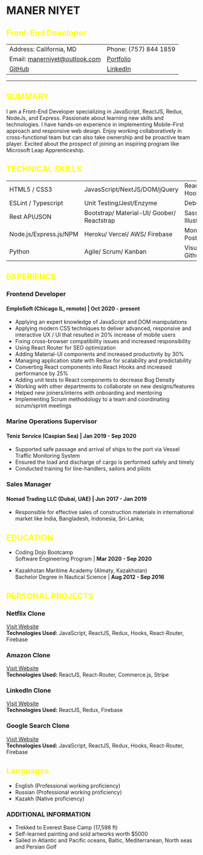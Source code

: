 # **MANER NIYET**

## **Front-End Developer**
| | |
| --- | --- |
|Address: California, MD| Phone: (757) 844 1859 |
|Email: manerniyet@outlook.com| [Portfolio](https://manerniyet.com/)|
|[GitHub](https://github.com/maner-niyet)|[LinkedIn](https://www.linkedin.com/in/maner-niyet/) |

___

##  **SUMMARY**
I am a Front-End Developer specializing in JavaScript, ReactJS, Redux, NodeJs, and Express. Passionate about learning new skills and technologies. I have hands-on experience in implementing Mobile-First approach and responsive web design. Enjoy working collaboratively in cross-functional team but can also take ownership and be proactive team player. 
Excited about the prospect of joining an inspiring program like Microsoft Leap Apprenticeship.

## **TECHNICAL SKILLS**
|  | | |
| --- | --- | --- |
| HTML5 / CSS3 | JavasScript/NextJS/DOM/jQuery | ReactJS/Redux/React Hooks |
| ESLint / Typescript | Unit Testing/Jest/Enzyme | Debugging |
| Rest API/JSON | Bootstrap/ Material-UI/ Goober/ Reactstrap | Sass/LESS/ Figma/ Illustrator |
| Node.js/Express.js/NPM | Heroku/ Vercel/ AWS/ Firebase | MongoDB/ PostgreSQL |
| Python | Agile/ Scrum/ Kanban | VisualStudio/ Git/ Github |

## **EXPERIENCE**

### **Frontend Developer**
 #### EmploSoft (Chicago IL, remote) | Oct 2020 - present
  * Applying an expert knowledge of JavaScript and DOM manipulations
  * Applying modern CSS techniques to deliver advanced, responsive and interactive UX / UI that resulted in 20% increase of mobile users
  * Fixing cross-browser compatibility issues and increased responsibility
  * Using React Router for SEO optimization
  * Adding Material-UI components and increased productivity by 30%
  * Managing application state with Redux for scalability and predictability
  * Converting React components into React Hooks and increased performance by 25%
  * Adding unit tests to React components to decrease Bug Density
  * Working with other departments to collaborate on new designs/features
  * Helped new joiners/interns with onboarding and mentoring
  * Implementing Scrum methodology to a team and coordinating scrum/sprint meetings

### **Marine Operations Supervisor**  
 #### Teniz Service (Caspian Sea)	  |    Jan 2019 - Sep 2020
  * Supported safe passage and arrival of ships to the port via Vessel Traffic Monitoring System
  * Ensured the load and discharge of cargo is performed safely and timely
  * Conducted training for line-handlers, sailors and pilots

### **Sales Manager**   
 #### Nomad Trading LLC (Dubai, UAE)	  |    Jun 2017 - Jan 2019
  * Responsible for effective sales of construction materials in international market like India, Bangladesh, Indonesia, Sri-Lanka;

## **EDUCATION**
- Coding Dojo Bootcamp   
Software Engineering Program 	  |    **Mar 2020 - Sep 2020**

- Kazakhstan Maritime Academy (Almaty, Kazakhstan)   
Bachelor Degree in Nautical Science	   |    **Aug 2012 - Sep 2016**

##  **PERSONAL PROJECTS**
###  **Netflix Clone** 
[Visit Website](https://netflix-clone-five-vert.vercel.app/)   
**Technologies Used:** JavaScript, ReactJS, Redux, Hooks, React-Router, Firebase

### **Amazon Clone**
[Visit Website](https://github.com/maner-niyet/amazon-clone)    
**Technologies Used:**  ReactJS, React-Router, Commerce.js, Stripe

### **LinkedIn Clone**
[Visit Website](https://github.com/maner-niyet/linkedin-clone)    
**Technologies Used:** ReactJS, Redux, Firebase

### **Google Search Clone**  
[Visit Website](https://google-search-clone-tau.vercel.app/)  
**Technologies Used:** JavaScript, ReactJS, Redux, Hooks, React-Router, Firebase

##  **Languages**
- English (Professional working proficiency)
- Russian (Professional working proficiency)
- Kazakh (Native proficiency)

### **ADDITIONAL INFORMATION**
- Trekked to Everest Base Camp (17,598 ft)
- Self-learned painting and sold artworks worth $5000
- Sailed in Atlantic and Pacific oceans, Baltic, Mediterranean, North seas and Persian Golf 

<style>
h2{
    color: yellow;
}
